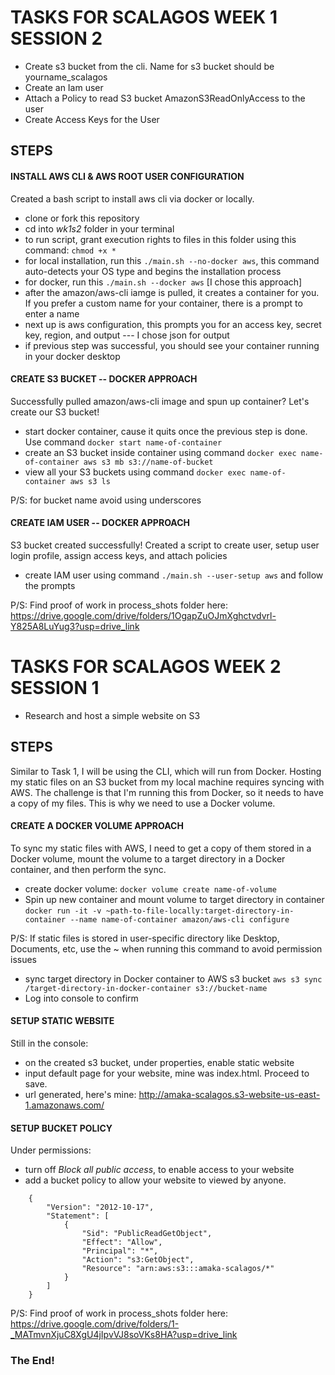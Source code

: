 # TASKS FOR SCALAGOS WEEK 1 SESSION 2
- Create s3 bucket from the cli. Name for s3 bucket should be yourname_scalagos
- Create an Iam user
- Attach a Policy to read S3 bucket AmazonS3ReadOnlyAccess to the user
- Create Access Keys for the User


## STEPS

#### INSTALL AWS CLI & AWS ROOT USER CONFIGURATION
Created a bash script to install aws cli via docker or locally. 

- clone or fork this repository
- cd into *wk1s2* folder in your terminal
- to run script, grant execution rights to files in this folder using this command: ```chmod +x *```
- for local installation, run this ```./main.sh --no-docker aws```, this command auto-detects your OS type and begins the installation process 
- for docker, run this ```./main.sh --docker aws``` [I chose this approach]
- after the amazon/aws-cli iamge is pulled, it creates a container for you. If you prefer a custom name for your container, there is a prompt to enter a name
- next up is aws configuration, this prompts you for an access key, secret key, region, and output --- I chose json for output
- if previous step was successful, you should see your container running in your docker desktop


#### CREATE S3 BUCKET -- DOCKER APPROACH
Successfully pulled amazon/aws-cli image and spun up container? Let's create our S3 bucket!

- start docker container, cause it quits once the previous step is done. Use command ```docker start name-of-container```
- create an S3 bucket inside container using command ```docker exec name-of-container aws s3 mb s3://name-of-bucket```
- view all your S3 buckets using command ```docker exec name-of-container aws s3 ls```

P/S: for bucket name avoid using underscores

#### CREATE IAM USER -- DOCKER APPROACH
S3 bucket created successfully! Created a script to create user, setup user login profile, assign access keys, and attach policies

- create IAM user using command ```./main.sh --user-setup aws``` and follow the prompts

P/S: Find proof of work in process_shots folder here: https://drive.google.com/drive/folders/1OgapZuOJmXghctvdvrl-Y825A8LuYug3?usp=drive_link


# TASKS FOR SCALAGOS WEEK 2 SESSION 1
- Research and host a simple website on S3

## STEPS
Similar to Task 1, I will be using the CLI, which will run from Docker. Hosting my static files on an S3 bucket from my local machine requires syncing with AWS. The challenge is that I'm running this from Docker, so it needs to have a copy of my files. This is why we need to use a Docker volume.


#### CREATE A DOCKER VOLUME APPROACH
To sync my static files with AWS, I need to get a copy of them stored in a Docker volume, mount the volume to a target directory in a Docker container, and then perform the sync.

- create docker volume: ```docker volume create name-of-volume```
- Spin up new container and mount volume to target directory in container
```docker run -it -v ~path-to-file-locally:target-directory-in-container --name name-of-container amazon/aws-cli configure```

P/S: If static files is stored in user-specific directory like Desktop, Documents, etc, use the ~ when running this command to avoid permission issues
- sync target directory in Docker container to AWS s3 bucket
``` aws s3 sync /target-directory-in-docker-container s3://bucket-name ```
- Log into console to confirm


#### SETUP STATIC WEBSITE
Still in the console: 
- on the created s3 bucket, under properties, enable static website
- input default page for your website, mine was index.html. Proceed to save.
- url generated, here's mine: http://amaka-scalagos.s3-website-us-east-1.amazonaws.com/


#### SETUP BUCKET POLICY
Under permissions:
- turn off *Block all public access*, to enable access to your website
- add a bucket policy to allow your website to viewed by anyone.
``` 
    {
        "Version": "2012-10-17",
        "Statement": [
            {
                "Sid": "PublicReadGetObject",
                "Effect": "Allow",
                "Principal": "*",
                "Action": "s3:GetObject",
                "Resource": "arn:aws:s3:::amaka-scalagos/*"
            }
        ]
    }
```
P/S: Find proof of work in process_shots folder here: https://drive.google.com/drive/folders/1-_MATmvnXjuC8XgU4jIpvVJ8soVKs8HA?usp=drive_link


### The End!


